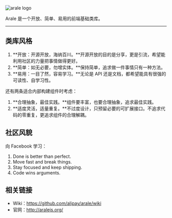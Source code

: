 
![arale logo](/alipay/arale/raw/master/docs/assets/arale-logo.jpg)

Arale 是一个开放、简单、易用的前端基础类库。

---


## 类库风格


1. **开放：开源开放，海纳百川。**开源开放的目的是分享，更是引流，希望能利用社区的力量把事情做得更好。
1. **简单：如无必要，勿增实体。**保持简单，追求做一件事情只有一种方法。
1. **易用：一目了然，容易学习。**无论是 API 还是文档，都希望能具有很强的可读性、自学习性。

还有两条适合内部构建组件时考虑：

1. **合理抽象，最佳实践。**组件要丰富，也要合理抽象，追求最佳实践。
1. **适度灵活，适量重复。**不过度设计，只预留必要的可扩展接口。不追求代码的零重复，更追求组件的合理解耦。


## 社区风貌

向 Facebook 学习：

1. Done is better than perfect.
1. Move fast and break things.
1. Stay focused and keep shipping.
1. Code wins arguments.


## 相关链接

- Wiki：<https://github.com/alipay/arale/wiki>
- 官网：<http://aralejs.org/>
